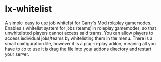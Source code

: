 # lx-whitelist
A simple, easy to use job whitelist for Garry's Mod roleplay gamemodes. 
Enables a whitelist system for jobs (teams) in roleplay gamemodes, so that unwhitelisted players cannot access said teams. You can allow players to access individual jobs/teams by whitelisting them in the menu.
There is a small configuration file, however it is a plug-n-play addon, meaning all you have to do to use it is drag the file into your addons directory and restart your server.
